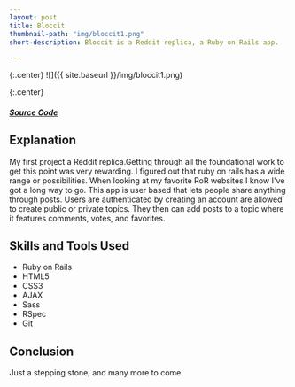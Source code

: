 ```yaml
---
layout: post
title: Bloccit
thumbnail-path: "img/bloccit1.png"
short-description: Bloccit is a Reddit replica, a Ruby on Rails app.

---
```


{:.center}
![]({{ site.baseurl }}/img/bloccit1.png)

{:.center}
<h5>
  <a href="https://github.com/sabrown84/Bloccit/" class="button">
    Source Code
    <i class="fa fa-fw fa-github"></i>
  </a>
</h5>

## Explanation

My first project a Reddit replica.Getting through all the foundational work to get this point was very rewarding. I figured out that ruby on rails has a wide range or possibilities. When looking at my favorite RoR websites I know I've got a long way to go. This app is user based that lets people share anything through posts. Users are authenticated by creating an account are allowed to create public or private topics. They then can add posts to a topic where it features comments, votes, and favorites. 

## Skills and Tools Used

* Ruby on Rails
* HTML5
* CSS3
* AJAX
* Sass
* RSpec
* Git

## Conclusion

Just a stepping stone, and many more to come. 